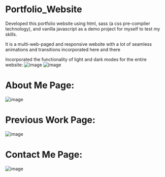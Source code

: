 # Portfolio_Website
Developed this portfolio website using html, sass (a css pre-complier technology), and vanilla javascript as a demo project for myself to test my skills.

It is a multi-web-paged and responsive website with a lot of seamless animations and transitions incorporated here and there

Incorporated the functionality of light and dark modes for the entire website:
![image](https://github.com/texas38923/Portfolio_Website/assets/67150797/708d1acd-7dc1-4edf-aa01-29e2a5b32459)
![image](https://github.com/texas38923/Portfolio_Website/assets/67150797/018d8a73-f161-4fb6-9880-43929ffcb28a)

# About Me Page:
![image](https://github.com/texas38923/Portfolio_Website/assets/67150797/bc59cf77-94b9-4f85-a8c1-884fd79a7c54)

# Previous Work Page:
![image](https://github.com/texas38923/Portfolio_Website/assets/67150797/fd79e9db-6a80-4169-8461-9a9d061303d6)

# Contact Me Page:
![image](https://github.com/texas38923/Portfolio_Website/assets/67150797/7cb4edb5-a829-4bcb-8ea6-4bd9ebfd934e)

